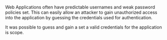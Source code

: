 Web Applications often have predictable usernames and weak password policies set.
This can easily allow an attacker to gain unauthorized access into the application
by guessing the credentials used for authentication.

It was possible to guess and
gain a set a valid credentials for the application is scope.